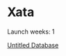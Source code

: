 # Xata

Launch weeks: 1

[Untitled Database](Xata%20901d5d4289984ff8a60e9304549aab34/Untitled%20Database%200cee2ac2a77a43219990e81679064a7b.csv)